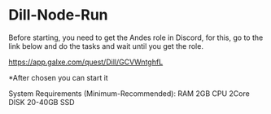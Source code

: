 # Dill-Node-Run

Before starting, you need to get the Andes role in Discord, for this, go to the link below and do the tasks and wait until you get the role.

 https://app.galxe.com/quest/Dill/GCVWntghfL

 *After chosen you can start it

  System Requirements (Minimum-Recommended):
  RAM 2GB  	CPU 2Core  	DISK 20-40GB SSD
